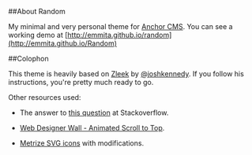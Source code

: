 ##About Random

My minimal and very personal theme for [Anchor CMS](http://anchorcms.com).
You can see a working demo at [http://emmita.github.io/random](http://emmita.github.io/Random)

##Colophon

This theme is heavily based on [Zleek](https://github.com/joshkennedy/zleek) by [@joshkennedy](https://github.com/joshkennedy). If you follow his instructions, you're pretty much ready to go. 


Other resources used:

* The answer to [this question](http://stackoverflow.com/questions/11978995/how-to-change-color-of-svg-image-using-css-jquery-svg-image-replacement) at Stackoverflow.

* [Web Designer Wall - Animated Scroll to Top](http://webdesignerwall.com/tutorials/animated-scroll-to-top).

* [Metrize SVG icons](http://alessioatzeni.com/metrize-icons/) with modifications.